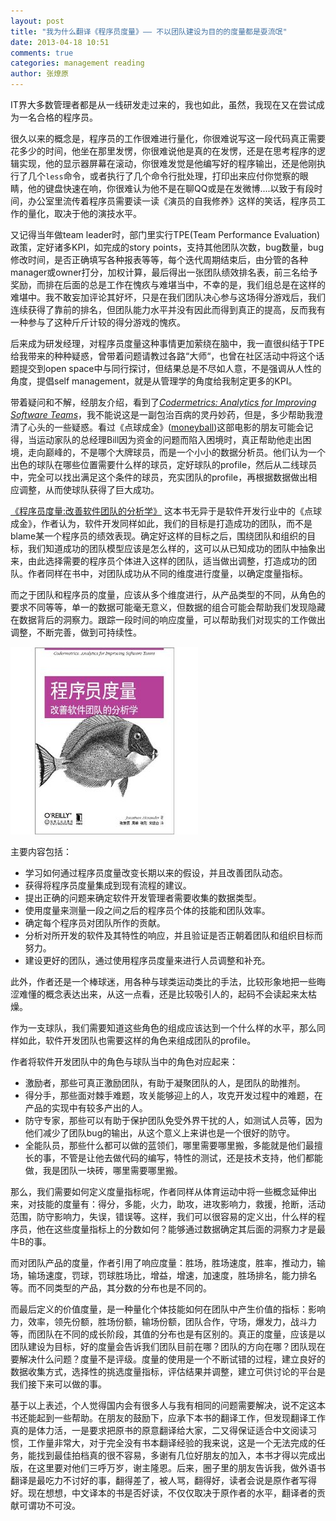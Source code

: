 ```yaml
---
layout: post
title: "我为什么翻译《程序员度量》—— 不以团队建设为目的的度量都是耍流氓"
date: 2013-04-18 10:51
comments: true
categories: management reading
author: 张燎原
---
```

IT界大多数管理者都是从一线研发走过来的，我也如此，虽然，我现在又在尝试成为一名合格的程序员。

很久以来的概念是，程序员的工作很难进行量化，你很难说写这一段代码真正需要花多少的时间，他坐在那里发愣，你很难说他是真的在发愣，还是在思考程序的逻辑实现，他的显示器屏幕在滚动，你很难发觉是他编写好的程序输出，还是他刚执行了几个<code>less</code>命令，或者执行了几个命令行批处理，打印出来应付你觉察的眼睛，他的键盘快速在响，你很难认为他不是在聊QQ或是在发微博....以致于有段时间，办公室里流传着程序员需要读一读《演员的自我修养》这样的笑话，程序员工作的量化，取决于他的演技水平。

又记得当年做team leader时，部门里实行TPE(Team Performance Evaluation)政策，定好诸多KPI，如完成的story points，支持其他团队次数，bug数量，bug修改时间，是否正确填写各种报表等等，每个迭代周期结束后，由分管的各种manager或owner打分，加权计算，最后得出一张团队绩效排名表，前三名给予奖励，而排在后面的总是工作在愧疚与难堪当中，不幸的是，我们组总是在这样的难堪中。我不敢妄加评论其好坏，只是在我们团队决心参与这场得分游戏后，我们连续获得了靠前的排名，但团队能力水平并没有因此而得到真正的提高，反而我有一种参与了这种斤斤计较的得分游戏的愧疚。

后来成为研发经理，对程序员度量这种事情更加萦绕在脑中，我一直很纠结于TPE给我带来的种种疑惑，曾带着问题请教过各路“大师“，也曾在社区活动中将这个话题提交到open space中与同行探讨，但结果总是不尽如人意，不是强调从人性的角度，提倡self management，就是从管理学的角度给我制定更多的KPI。

带着疑问和不解，经朋友介绍，看到了[*Codermetrics: Analytics for Improving Software Teams*](http://www.amazon.com/Codermetrics-Analytics-Improving-Software-Teams/dp/1449305156" "Codermetrics")，我不能说这是一副包治百病的灵丹妙药，但是，多少帮助我澄清了心头的一些疑惑。看过《点球成金》([moneyball](http://www.imdb.com/title/tt1210166/?ref_=fn_al_tt_1 "moneyball"))这部电影的朋友可能会记得，当运动家队的总经理Bill因为资金的问题而陷入困境时，真正帮助他走出困境，走向巅峰的，不是哪个大牌球员，而是一个小小的数据分析员。他们认为一个出色的球队在哪些位置需要什么样的球员，定好球队的profile，然后从二线球员中，完全可以找出满足这个条件的球员，充实团队的profile，再根据数据做出相应调整，从而使球队获得了巨大成功。


[《程序员度量:改善软件团队的分析学》](http://book.douban.com/subject/21365482/" "程序员度量")
这本书无异于是软件开发行业中的《点球成金》，作者认为，软件开发同样如此，我们的目标是打造成功的团队，而不是blame某一个程序员的绩效表现。确定好这样的目标之后，围绕团队和组织的目标，我们知道成功的团队模型应该是怎么样的，这可以从已知成功的团队中抽象出来，由此选择需要的程序员个体进入这样的团队，适当做出调整，打造成功的团队。作者同样在书中，对团队成功从不同的维度进行度量，以确定度量指标。

而之于团队和程序员的度量，应该从多个维度进行，从产品类型的不同，从角色的要求不同等等，单一的数据可能毫无意义，但数据的组合可能会帮助我们发现隐藏在数据背后的洞察力。跟踪一段时间的响应度量，可以帮助我们对现实的工作做出调整，不断完善，做到可持续性。

![Alt text](/images/2013-04-18-why-i-translate-codermetrics/codermetrics-cn.jpg "codermetrics Chinese version coverpage")

主要内容包括：

*  学习如何通过程序员度量改变长期以来的假设，并且改善团队动态。
*  获得将程序员度量集成到现有流程的建议。
*  提出正确的问题来确定软件开发管理者需要收集的数据类型。
*  使用度量来测量一段之间之后的程序员个体的技能和团队效率。
*  确定每个程序员对团队所作的贡献。
*  分析对所开发的软件及其特性的响应，并且验证是否正朝着团队和组织目标而努力。
*  建设更好的团队，通过使用程序员度量来进行人员调整和补充。

此外，作者还是一个棒球迷，用各种与球类运动类比的手法，比较形象地把一些晦涩难懂的概念表达出来，从这一点看，还是比较吸引人的，起码不会读起来太枯燥。

作为一支球队，我们需要知道这些角色的组成应该达到一个什么样的水平，那么同样如此，软件开发团队也需要这样的角色来组成团队的profile。

作者将软件开发团队中的角色与球队当中的角色对应起来：

* 激励者，那些可真正激励团队，有助于凝聚团队的人，是团队的助推剂。
* 得分手，那些面对棘手难题，攻关能够迎上的人，攻克开发过程中的难题，在产品的实现中有较多产出的人。
* 防守专家，那些可以有助于保护团队免受外界干扰的人，如测试人员等，因为他们减少了团队bug的输出，从这个意义上来讲也是一个很好的防守。
* 全能队员，那些什么都可以做的蓝领们，哪里需要哪里搬，多能就是他们最擅长的事，不管是让他去做代码的编写，特性的测试，还是技术支持，他们都能做，我是团队一块砖，哪里需要哪里搬。

那么，我们需要如何定义度量指标呢，作者同样从体育运动中将一些概念延伸出来，对技能的度量有：得分，多能，火力，助攻，进攻影响力，救援，抢断，活动范围，防守影响力，失误，错误等。这样，我们可以很容易的定义出，什么样的程序员，他在这些度量指标上的分数如何？能够通过数据确定其后面的洞察力才是最牛B的事。

而对团队产品的度量，作者引用了响应度量：胜场，胜场速度，胜率，推动力，输场，输场速度，罚球，罚球胜场比，增益，增速，加速度，胜场排名，能力排名等。而不同类型的产品，其分数的分布也是不同的。

而最后定义的价值度量，是一种量化个体技能如何在团队中产生价值的指标：影响力，效率，领先份额，胜场份额，输场份额，团队合作，守场，爆发力，战斗力等，而团队在不同的成长阶段，其值的分布也是有区别的。真正的度量，应该是以团队建设为目标，好的度量会告诉我们团队目前在哪？团队的方向在哪？团队现在要解决什么问题？度量不是评级。度量的使用是一个不断试错的过程，建立良好的数据收集方式，选择性的挑选度量指标，评估结果并调整，建立可供讨论的平台是我们接下来可以做的事。

基于以上表述，个人觉得国内会有很多人与我有相同的问题需要解决，说不定这本书还能起到一些帮助。在朋友的鼓励下，应承下本书的翻译工作，但发现翻译工作真的是体力活，一是要求把原书的原意翻译给大家，二又得保证适合中文阅读习惯，工作量非常大，对于完全没有书本翻译经验的我来说，这是一个无法完成的任务，能找到最佳拍档真的很不容易，多谢有几位好朋友的加入，本书才得以完成出版，在这里要对他们三呼万岁，谢主隆恩。后来，圈子里的朋友告诉我，做外语书翻译是最吃力不讨好的事，翻得差了，被人骂，翻得好，读者会说是原作者写得好。现在想想，中文译本的书是否好读，不仅仅取决于原作者的水平，翻译者的贡献可谓功不可没。

